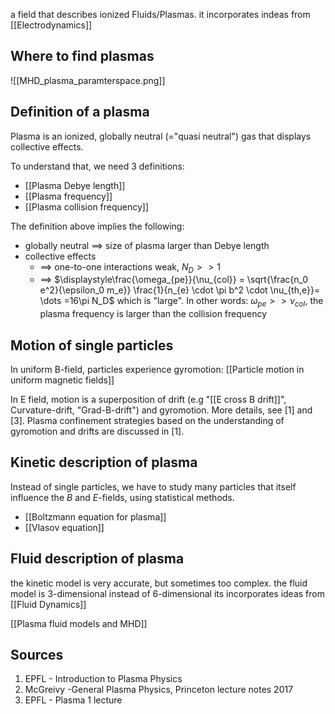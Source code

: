 a field that describes ionized Fluids/Plasmas.
it incorporates indeas from [[Electrodynamics]]

## Where to find plasmas
![[MHD_plasma_paramterspace.png]]


## Definition of a plasma
Plasma is an ionized, globally neutral (="quasi neutral") gas that displays collective effects.

To understand that, we need 3 definitions:
- [[Plasma Debye length]]
- [[Plasma frequency]]
- [[Plasma collision frequency]]

The definition above implies the following:
- globally neutral $\implies$ size of plasma larger than Debye length
- collective effects
	- $\implies$ one-to-one interactions weak, $N_D>>1$ 
	- $\implies$ $\displaystyle\frac{\omega_{pe}}{\nu_{col}} = \sqrt{\frac{n_0 e^2}{\epsilon_0 m_e}} \frac{1}{n_{e} \cdot \pi b^2 \cdot  \nu_{th,e}}= \dots =16\pi N_D$  which is "large". In other words: $\omega_{pe}>>\nu_{col}$, the plasma frequency is larger than the collision frequency


## Motion of single particles
In uniform B-field, particles experience gyromotion: [[Particle motion in uniform magnetic fields]]

In E field, motion is a superposition of drift (e.g "[[E cross B drift]]", Curvature-drift, "Grad-B-drift") and gyromotion. More details, see [1] and [3].
Plasma confinement strategies based on the understanding of gyromotion and drifts are discussed in [1].


## Kinetic description of plasma
Instead of single particles, we have to study many particles that itself influence the $B$ and $E$-fields, using statistical methods.
- [[Boltzmann equation for plasma]]
- [[Vlasov equation]]

## Fluid description of plasma
the kinetic model is very accurate, but sometimes too complex.
the fluid model is 3-dimensional instead of 6-dimensional
its incorporates ideas from [[Fluid Dynamics]]

[[Plasma fluid models and MHD]]


## Sources
1. EPFL - Introduction to Plasma Physics
3. McGreivy -General Plasma Physics, Princeton lecture notes 2017
4. EPFL - Plasma 1 lecture